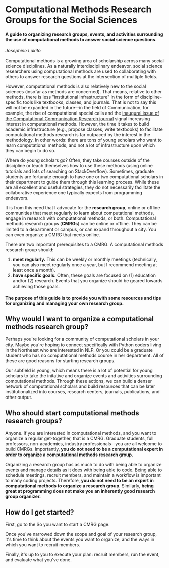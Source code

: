 # Computational Methods Research Groups for the Social Sciences
#### A guide to organizing research groups, events, and activities surrounding the use of computational methods to answer social science questions.
*Josephine Lukito*

Computational methods is a growing area of scholarship across many social science disciplines. As a naturally interdisciplinary endeavor, social science researchers using computational methods are used to collaborating with others to answer research questions at the intersection of multiple fields.

However, computational methods is also relatively new to the social sciences (insofar as methods are concerned). That means, relative to other methods, there is less "institutional infrastructure" in the form of discipline-specific tools like textbooks, classes, and journals. That is not to say this will not be expanded in the future--in the field of Communication, for example, the rise of computational special calls and the [inaugural issue of the Computational Communication Research journal](https://computationalcommunication.org/index.php/ccr/announcement/view/1) signal increasing interest in computational methods. However, the time it takes to build academic infrastructure (e.g., propose classes, write textbooks) to facilitate computational methods research is far outpaced by the interest in the methodology. In other words: there are tons of young scholars who want to learn computational methods, and not a lot of infrastructure upon which they can begin to do so.

Where do young scholars go? Often, they take courses outside of the discipline or teach themselves how to use these methods (using online tutorials and lots of searching on StackOverflow). Sometimes, graduate students are fortunate enough to have one or two computational scholars in their department to guide them through this learning process. While these are all excellent and useful strategies, they do not necessarily facilitate the collaborative experience one typically expects from programming endeavors. 

It is from this need that I advocate for the **research group**, online or offline communities that meet regularly to learn about computational methods, engage in research with computational methods, or both. Computational methods research groups (**CMRGs**) can be online or offline. They can be limited to a department or campus, or can expand throughout a city. You can even organize a CMRG that meets online. 

There are two important prerequisites to a CMRG. A computational methods research group should:
1. **meet regularly.** This can be weekly or monthly meetings (technically, you can also meet regularly once a year, but I recommend meeting at least once a month).
2. **have specific goals.** Often, these goals are focused on (1) education and/or (2) research. Events that you organize should be geared towards achieving those goals.

#### The purpose of this guide is to provide you with some resources and tips for organizing and managing your own research group. 

## Why would I want to organize a computational methods research group?
Perhaps you're looking for a community of computational scholars in your city. Maybe you're hoping to connect specifically with Python coders living in the Northeast who are interested in NLP. Or you could be a graduate student who has no computational methods course in her department. All of these are good reasons for starting research groups.

Our subfield is young, which means there is a lot of potential for young scholars to take the initative and organize events and activities surrounding computational methods. Through these actions, we can build a denser network of computational scholars and build resources that can be later institutionalized into courses, research centers, journals, publications, and other output. 

## Who should start computational methods research groups?
Anyone. If you are interested in computational methods, and you want to organize a regular get-together, that is a CMRG. Graduate students, full professors, non-academics, industry professionals--you are all welcome to build CMRGs. Importantly, **you do not need to be a computational expert in order to organize a computational methods research group.**

Organizing a research group has as much to do with being able to organize events and manage details as it does with being able to code. Being able to schedule meetings, recruit members, and maintain a workflow is important to many coding projects. Therefore, **you do not need to be an expert in computational methods to organize a research group**. Similarly, **being great at programming does not make you an inherently good research group organizer.**

## How do I get started?
First, go to the So you want to start a CMRG page. 

Once you've narrowed down the scope and goal of your research group, it's time to think about the events you want to organize, and the ways in which you want to recruit members. 

Finally, it's up to you to execute your plan: recruit members, run the event, and evaluate what you've done. 
